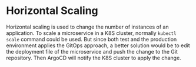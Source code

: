 # Horizontal Scaling

Horizontal scaling is used to change the number of instances of an application. To scale a microservice in a K8S
cluster, normally `kubectl scale`
command could be used. But since both test and the production environment applies the GitOps approach, a better solution
would be to edit the deployment file of the microservice and
push the change to the Git repository. Then ArgoCD will notify the K8S cluster to apply the change.
